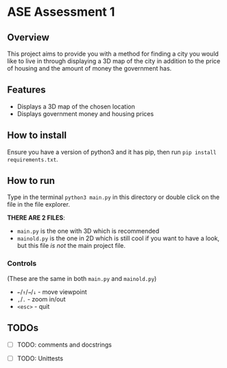 # ASE Assessment 1
## Overview
This project aims to provide you with a method for finding a city you would like to live in through displaying a 3D map of the city in addition to the price of housing and the amount of money the government has.
## Features
 - Displays a 3D map of the chosen location
 - Displays government money and housing prices
## How to install
Ensure you have a version of python3 and it has pip, then run `pip install requirements.txt`.
## How to run
Type in the terminal `python3 main.py` in this directory or double click on the file in the file explorer.

**THERE ARE 2 FILES**:
 - `main.py` is the one with 3D which is recommended
 - `mainold.py` is the one in 2D which is still cool if you want to have a look, but this file *is not* the main project file.
### Controls
(These are the same in both `main.py` and `mainold.py`)
 - `←`/`↑`/`→`/`↓` - move viewpoint
 - `,`/`.` - zoom in/out
 - `<esc>` - quit

## TODOs
 - [ ] TODO: comments and docstrings
 - [ ] TODO: Unittests

